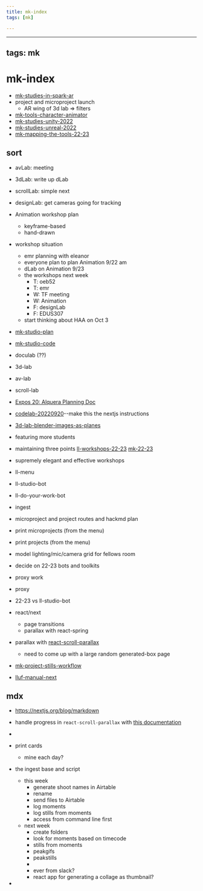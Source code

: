 ```yaml
---
title: mk-index
tags: [mk]

---
```


---
tags: mk
---

# mk-index

- [mk-studies-in-spark-ar](/bI8jbJpgS7mXOO3VIHfxDg)
- project and microproject launch
    - AR wing of 3d lab => filters
- [mk-tools-character-animator](/00lZKkAOSNC311invXBYVg)
- [mk-studies-unity-2022](/h-67jlQ9TMq0v_VJ61hi4g)
- [mk-studies-unreal-2022](/E7Z04ytFSHWXdxfeZbvbCQ)
- [mk-mapping-the-tools-22-23](/7i9fe2EmTiWWqBSm3u7EhA)


## sort

- avLab: meeting
- 3dLab: write up dLab
- scrollLab: simple next
- designLab: get cameras going for tracking


- Animation workshop plan
    - keyframe-based
    - hand-drawn 
- workshop situation
    - emr planning with eleanor
    - everyone plan to plan Animation 9/22 am
    - dLab on Animation 9/23
    - the workshops next week
        - T: oeb52
        - T: emr
        - W: TF meeting
        - W: Animation
        - F: designLab
        - F: EDUS307
    - start thinking about HAA on Oct 3
- [mk-studio-plan](/vV_lJTyQSCqdrAdqonFRLA)
- [mk-studio-code](/wNye_DxFQzuJHeIcvjENaw)
- doculab (??)
- 3d-lab
- av-lab
- scroll-lab
- [Expos 20: Alquera Planning Doc](https://hackmd.io/8fktQXPBSOyQeeBFd9kioQ)
- [codelab-20220920](/wB77O-1OSG27CoDoelUFLg)--make this the nextjs instructions
- [3d-lab-blender-images-as-planes](/JmWCwLIhRYWnMGOYD-Mw5g)
- featuring more students
- maintaining three points
[ll-workshops-22-23](/vG-V7bvgS9ON7nNJ4z-14w)
[mk-22-23](/K9yoHd5pQiWGrieVMaDjKw)
- supremely elegant and effective workshops
- ll-menu
- ll-studio-bot
- ll-do-your-work-bot
- ingest
- microproject and project routes and hackmd plan
- print microprojects (from the menu)
- print projects (from the menu)
- model lighting/mic/camera grid for fellows room
- decide on 22-23 bots and toolkits
- proxy work
- proxy
- 22-23 vs ll-studio-bot
- react/next
    - page transitions
    - parallax with react-spring
- parallax with [react-scroll-parallax](https://react-scroll-parallax.damnthat.tv/docs/usage/parallax-props)
    - need to come up with a large random generated-box page
- [mk-project-stills-workflow](/OauTE8RDRACLjXR3q3oNpw)
- [lluf-manual-next](/SrhZbr5rTCCjZA6qvtfsQw)

## mdx

- https://nextjs.org/blog/markdown
- handle progress in `react-scroll-parallax` with [this documentation](https://react-scroll-parallax.damnthat.tv/docs/examples/how-it-works#progress-is-relative-to-the-view)
- 


- print cards
    - mine each day?
- the ingest base and script
    - this week
        - generate shoot names in Airtable
        - rename
        - send files to Airtable
        - log moments
        - log stills from moments
        - access from command line first
    - next week
        - create folders
        - look for moments based on timecode
        - stills from moments
        - peakgifs
        - peakstills
        - 
        - ever from slack?
        - react app for generating a collage as thumbnail?
- 


